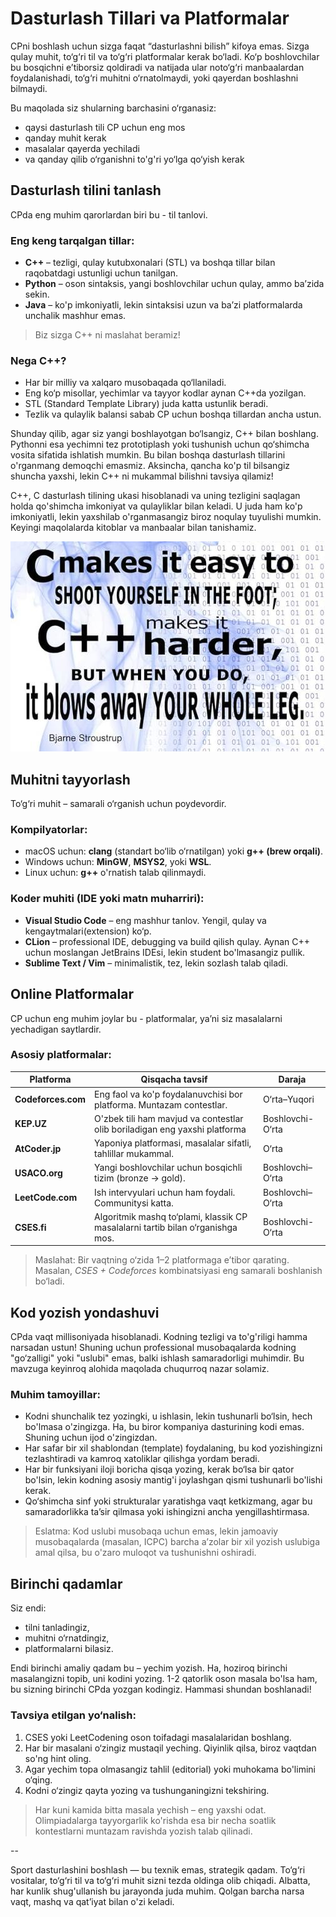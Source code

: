 <!-- Guidening ikkinchi qismi -->

# Dasturlash Tillari va Platformalar

CPni boshlash uchun sizga faqat “dasturlashni bilish” kifoya emas. Sizga qulay muhit, to‘g‘ri til va to‘g‘ri platformalar kerak bo‘ladi. Ko‘p boshlovchilar bu bosqichni e’tiborsiz qoldiradi va natijada ular noto‘g‘ri manbaalardan foydalanishadi, to‘g‘ri muhitni o‘rnatolmaydi, yoki qayerdan boshlashni bilmaydi.  

Bu maqolada siz shularning barchasini o‘rganasiz:
- qaysi dasturlash tili CP uchun eng mos
- qanday muhit kerak
- masalalar qayerda yechiladi
- va qanday qilib o‘rganishni to'g'ri yo‘lga qo‘yish kerak


## Dasturlash tilini tanlash

CPda eng muhim qarorlardan biri bu - til tanlovi.

### Eng keng tarqalgan tillar:
- **C++** – tezligi, qulay kutubxonalari (STL) va boshqa tillar bilan raqobatdagi ustunligi uchun tanilgan.  
- **Python** – oson sintaksis, yangi boshlovchilar uchun qulay, ammo ba’zida sekin.
- **Java** – ko'p imkoniyatli, lekin sintaksisi uzun va ba’zi platformalarda unchalik mashhur emas.

> Biz sizga C++ ni maslahat beramiz!

### Nega C++?
- Har bir milliy va xalqaro musobaqada qo‘llaniladi.
- Eng ko‘p misollar, yechimlar va tayyor kodlar aynan C++da yozilgan.
- STL (Standard Template Library) juda katta ustunlik beradi.
- Tezlik va qulaylik balansi sabab CP uchun boshqa tillardan ancha ustun.

Shunday qilib, agar siz yangi boshlayotgan bo‘lsangiz, C++ bilan boshlang. Pythonni esa yechimni tez prototiplash yoki tushunish uchun qo‘shimcha vosita sifatida ishlatish mumkin. Bu bilan boshqa dasturlash tillarini o'rganmang demoqchi emasmiz. Aksincha, qancha ko'p til bilsangiz shuncha yaxshi, lekin C++ ni mukammal bilishni tavsiya qilamiz!

C++, C dasturlash tilining ukasi hisoblanadi va uning tezligini saqlagan holda qo'shimcha imkoniyat va qulayliklar bilan keladi. U juda ham ko'p imkoniyatli, lekin yaxshilab o'rganmasangiz biroz noqulay tuyulishi mumkin. Keyingi maqolalarda kitoblar va manbaalar bilan tanishamiz.

![C++ Bjarne Stroustrup](bjarne-stroustrup-cpp.png)


## Muhitni tayyorlash

To‘g‘ri muhit – samarali o‘rganish uchun poydevordir.

### Kompilyatorlar:
- macOS uchun: **clang** (standart bo‘lib o‘rnatilgan) yoki **g++ (brew orqali)**.
- Windows uchun: **MinGW**, **MSYS2**, yoki **WSL**.
- Linux uchun: **g++** o'rnatish talab qilinmaydi.

### Koder muhiti (IDE yoki matn muharriri):
- **Visual Studio Code** – eng mashhur tanlov. Yengil, qulay va kengaytmalari(extension) ko‘p.
- **CLion** – professional IDE, debugging va build qilish qulay. Aynan C++ uchun moslangan JetBrains IDEsi, lekin student bo'lmasangiz pullik.
- **Sublime Text / Vim** – minimalistik, tez, lekin sozlash talab qiladi.


## Online Platformalar

CP uchun eng muhim joylar bu - platformalar, ya’ni siz masalalarni yechadigan saytlardir.

### Asosiy platformalar:

| Platforma | Qisqacha tavsif | Daraja |
|------------|-----------------|---------|
| **Codeforces.com** | Eng faol va ko'p foydalanuvchisi bor platforma. Muntazam contestlar. | O‘rta–Yuqori |
| **KEP.UZ** | O'zbek tili ham mavjud va contestlar olib boriladigan eng yaxshi platforma | Boshlovchi-O‘rta |
| **AtCoder.jp** | Yaponiya platformasi, masalalar sifatli, tahlillar mukammal. | O‘rta |
| **USACO.org** | Yangi boshlovchilar uchun bosqichli tizim (bronze → gold). | Boshlovchi–O‘rta |
| **LeetCode.com** | Ish intervyulari uchun ham foydali. Communitysi katta. | Boshlovchi–O‘rta |
| **CSES.fi** | Algoritmik mashq to‘plami, klassik CP masalalarni tartib bilan o‘rganishga mos. | Boshlovchi-O‘rta |

> Maslahat: Bir vaqtning o‘zida 1–2 platformaga e’tibor qarating.
> Masalan, *CSES + Codeforces* kombinatsiyasi eng samarali boshlanish bo‘ladi.


## Kod yozish yondashuvi

CPda vaqt millisoniyada hisoblanadi. Kodning tezligi va to'g'riligi hamma narsadan ustun! Shuning uchun professional musobaqalarda kodning "go‘zalligi" yoki "uslubi" emas, balki ishlash samaradorligi muhimdir. Bu mavzuga keyinroq alohida maqolada chuqurroq nazar solamiz.

### Muhim tamoyillar:
- Kodni shunchalik tez yozingki, u ishlasin, lekin tushunarli bo‘lsin, hech bo'lmasa o'zingizga. Ha, bu biror kompaniya dasturining kodi emas. Shuning uchun ijod o'zingizdan.  
- Har safar bir xil shablondan (template) foydalaning, bu kod yozishingizni tezlashtiradi va kamroq xatoliklar qilishga yordam beradi.
- Har bir funksiyani iloji boricha qisqa yozing, kerak bo‘lsa bir qator bo'lsin, lekin kodning asosiy mantig'i joylashgan qismi tushunarli bo'lishi kerak.
- Qo‘shimcha sinf yoki strukturalar yaratishga vaqt ketkizmang, agar bu samaradorlikka ta’sir qilmasa yoki ishingizni ancha yengillashtirmasa.

> Eslatma: Kod uslubi musobaqa uchun emas, lekin jamoaviy musobaqalarda (masalan, ICPC) barcha a’zolar bir xil yozish uslubiga amal qilsa, bu o'zaro muloqot va tushunishni oshiradi.


## Birinchi qadamlar

Siz endi:
- tilni tanladingiz,  
- muhitni o‘rnatdingiz,  
- platformalarni bilasiz.  

Endi birinchi amaliy qadam bu – yechim yozish. Ha, hoziroq birinchi masalangizni topib, uni kodini yozing. 1-2 qatorlik oson masala bo'lsa ham, bu sizning birinchi CPda yozgan kodingiz. Hammasi shundan boshlanadi!

### Tavsiya etilgan yo‘nalish:
1. CSES yoki LeetCodening oson toifadagi masalalaridan boshlang.
2. Har bir masalani o‘zingiz mustaqil yeching. Qiyinlik qilsa, biroz vaqtdan so'ng hint oling.
3. Agar yechim topa olmasangiz tahlil (editorial) yoki muhokama bo'limini o‘qing.
4. Kodni o‘zingiz qayta yozing va tushunganingizni tekshiring.

> Har kuni kamida bitta masala yechish – eng yaxshi odat. Olimpiadalarga tayyorgarlik ko'rishda esa bir necha soatlik kontestlarni muntazam ravishda yozish talab qilinadi.

--

Sport dasturlashini boshlash — bu texnik emas, strategik qadam. To‘g‘ri vositalar, to‘g‘ri til va to‘g‘ri muhit sizni tezda oldinga olib chiqadi. Albatta, har kunlik shug'ullanish bu jarayonda juda muhim. Qolgan barcha narsa vaqt, mashq va qat’iyat bilan o'zi keladi.